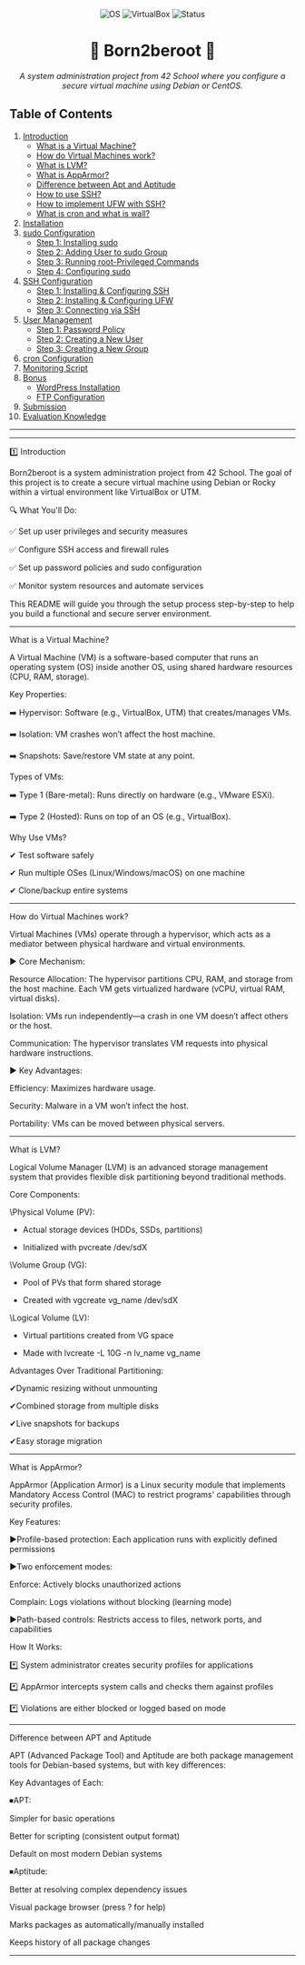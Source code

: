 <p align="center"> <img src="https://img.shields.io/badge/OS-Debian/CentOS-blue?style=for-the-badge&logo=linux" alt="OS"> <img src="https://img.shields.io/badge/VirtualBox-UTM-orange?style=for-the-badge&logo=virtualbox" alt="VirtualBox"> <img src="https://img.shields.io/badge/Status-Completed-success?style=for-the-badge" alt="Status"> </p> <h1 align="center">🚀 Born2beroot 🚀</h1> <p align="center"> <i>A system administration project from 42 School where you configure a secure virtual machine using Debian or CentOS.</i> </p>



## Table of Contents
1. [Introduction](#introduction)
    - [What is a Virtual Machine?](#what-is-a-virtual-machine)
    - [How do Virtual Machines work?](#how-do-virtual-machines-work)
    - [What is LVM?](#what-is-lvm)
    - [What is AppArmor?](#what-is-apparmor)
    - [Difference between Apt and Aptitude](#difference-between-apt-and-aptitude)
    - [How to use SSH?](#how-to-use-ssh)
    - [How to implement UFW with SSH?](#how-to-implement-ufw-with-ssh)
    - [What is cron and what is wall?](#what-is-cron-and-wall)
2. [Installation](#installation)
3. [sudo Configuration](#sudo-configuration)
    - [Step 1: Installing sudo](#installing-sudo)
    - [Step 2: Adding User to sudo Group](#adding-user-to-sudo-group)
    - [Step 3: Running root-Privileged Commands](#running-root-privileged-commands)
    - [Step 4: Configuring sudo](#configuring-sudo)
4. [SSH Configuration](#ssh-configuration)
    - [Step 1: Installing & Configuring SSH](#installing-configuring-ssh)
    - [Step 2: Installing & Configuring UFW](#installing-configuring-ufw)
    - [Step 3: Connecting via SSH](#connecting-via-ssh)
5. [User Management](#user-management)
    - [Step 1: Password Policy](#password-policy)
    - [Step 2: Creating a New User](#creating-new-user)
    - [Step 3: Creating a New Group](#creating-new-group)
6. [cron Configuration](#cron-configuration)
7. [Monitoring Script](#monitoring-script)
8. [Bonus](#bonus)
    - [WordPress Installation](#wordpress-installation)
    - [FTP Configuration](#ftp-configuration)
9. [Submission](#submission)
10. [Evaluation Knowledge](#evaluation-knowledge)


---
---

1️⃣ Introduction

Born2beroot is a system administration project from 42 School. The goal of this project is to create a secure virtual machine using Debian or Rocky within a virtual environment like VirtualBox or UTM.

🔍 What You'll Do:

✅ Set up user privileges and security measures

✅ Configure SSH access and firewall rules

✅ Set up password policies and sudo configuration

✅ Monitor system resources and automate services


This README will guide you through the setup process step-by-step to help you build a functional and secure server environment.

---

What is a Virtual Machine? <a name="what-is-a-virtual-machine"></a>

A Virtual Machine (VM) is a software-based computer that runs an operating system (OS) inside another OS, using shared hardware resources (CPU, RAM, storage).

Key Properties:

➡️ Hypervisor: Software (e.g., VirtualBox, UTM) that creates/manages VMs.

➡️ Isolation: VM crashes won’t affect the host machine.

➡️ Snapshots: Save/restore VM state at any point.


Types of VMs:

➡️ Type 1 (Bare-metal): Runs directly on hardware (e.g., VMware ESXi).

➡️ Type 2 (Hosted): Runs on top of an OS (e.g., VirtualBox).


Why Use VMs?

✔ Test software safely

✔ Run multiple OSes (Linux/Windows/macOS) on one machine

✔ Clone/backup entire systems

---

How do Virtual Machines work? <a name="how-do-virtual-machines-work"></a>

Virtual Machines (VMs) operate through a hypervisor, which acts as a mediator between physical hardware and virtual environments.


▶️ Core Mechanism:

Resource Allocation: The hypervisor partitions CPU, RAM, and storage from the host machine. Each VM gets virtualized hardware (vCPU, virtual RAM, virtual disks).

Isolation: VMs run independently—a crash in one VM doesn’t affect others or the host.

Communication: The hypervisor translates VM requests into physical hardware instructions.



▶️ Key Advantages:

Efficiency: Maximizes hardware usage.

Security: Malware in a VM won’t infect the host.

Portability: VMs can be moved between physical servers.

---

What is LVM? <a name="what-is-lvm"></a>

Logical Volume Manager (LVM) is an advanced storage management system that provides flexible disk partitioning beyond traditional methods.


Core Components:

   \Physical Volume (PV): 
    
   - Actual storage devices (HDDs, SSDs, partitions)
    
   - Initialized with pvcreate /dev/sdX

   \Volume Group (VG): 
    
   - Pool of PVs that form shared storage
     
   - Created with vgcreate vg_name /dev/sdX

   \Logical Volume (LV):

   - Virtual partitions created from VG space

   - Made with lvcreate -L 10G -n lv_name vg_name


Advantages Over Traditional Partitioning:

   ✔Dynamic resizing without unmounting

   ✔Combined storage from multiple disks

   ✔Live snapshots for backups

   ✔Easy storage migration

---

What is AppArmor? <a name="what-is-apparmor"></a>

AppArmor (Application Armor) is a Linux security module that implements Mandatory Access Control (MAC) to restrict programs' capabilities through security profiles.


Key Features:

▶️Profile-based protection: Each application runs with explicitly defined permissions

▶️Two enforcement modes:

   Enforce: Actively blocks unauthorized actions

   Complain: Logs violations without blocking (learning mode)

▶️Path-based controls: Restricts access to files, network ports, and capabilities


How It Works:

   *️⃣ System administrator creates security profiles for applications

   *️⃣ AppArmor intercepts system calls and checks them against profiles

   *️⃣ Violations are either blocked or logged based on mode

---

Difference between APT and Aptitude <a name="difference-between-apt-and-aptitude"></a>

APT (Advanced Package Tool) and Aptitude are both package management tools for Debian-based systems, but with key differences:

Key Advantages of Each:

   ⏹APT:

Simpler for basic operations

Better for scripting (consistent output format)

Default on most modern Debian systems

   ⏹Aptitude:

Better at resolving complex dependency issues

Visual package browser (press ? for help)

Marks packages as automatically/manually installed

Keeps history of all package changes

---

